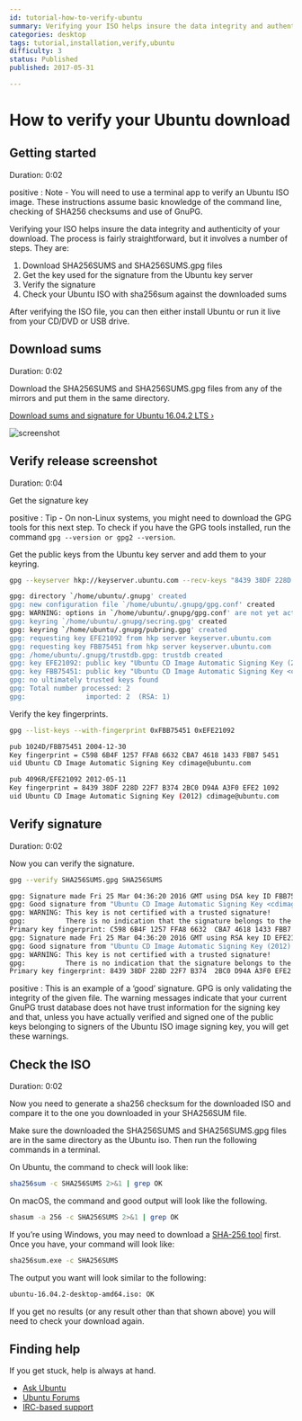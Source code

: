 ```yaml
---
id: tutorial-how-to-verify-ubuntu
summary: Verifying your ISO helps insure the data integrity and authenticity of your download.
categories: desktop
tags: tutorial,installation,verify,ubuntu
difficulty: 3
status: Published
published: 2017-05-31

---
```


# How to verify your Ubuntu download

## Getting started
Duration: 0:02

positive
: Note - You will need to use a terminal app to verify an Ubuntu ISO image. These instructions assume basic knowledge of the command line, checking of SHA256 checksums and use of GnuPG.

Verifying your ISO helps insure the data integrity and authenticity of your download. The process is fairly straightforward, but it involves a number of steps. They are:

1. Download SHA256SUMS and SHA256SUMS.gpg files
2. Get the key used for the signature from the Ubuntu key server
3. Verify the signature
4. Check your Ubuntu ISO with sha256sum against the downloaded sums

After verifying the ISO file, you can then either install Ubuntu or run it live from your CD/DVD or USB drive.

## Download sums
Duration: 0:02

Download the SHA256SUMS and SHA256SUMS.gpg files from any of the mirrors and put them in the same directory.

[Download sums and signature for Ubuntu 16.04.2 LTS&nbsp;&rsaquo;](http://releases.ubuntu.com/16.04)

![screenshot](https://assets.ubuntu.com/v1/f1cce1af-verify-1-releases.png)

## Verify release screenshot
Duration: 0:04

Get the signature key

positive
: Tip - On non-Linux systems, you might need to download the GPG tools for this next step. To check if you have the GPG tools installed, run the command `gpg --version or gpg2 --version`.

Get the public keys from the Ubuntu key server and add them to your keyring.

```bash
gpg --keyserver hkp://keyserver.ubuntu.com --recv-keys "8439 38DF 228D 22F7 B374 2BC0 D94A A3F0 EFE2 1092" "C598 6B4F 1257 FFA8 6632 CBA7 4618 1433 FBB7 5451"
```
```bash
gpg: directory `/home/ubuntu/.gnupg' created
gpg: new configuration file `/home/ubuntu/.gnupg/gpg.conf' created
gpg: WARNING: options in `/home/ubuntu/.gnupg/gpg.conf' are not yet active during this run
gpg: keyring `/home/ubuntu/.gnupg/secring.gpg' created
gpg: keyring `/home/ubuntu/.gnupg/pubring.gpg' created
gpg: requesting key EFE21092 from hkp server keyserver.ubuntu.com
gpg: requesting key FBB75451 from hkp server keyserver.ubuntu.com
gpg: /home/ubuntu/.gnupg/trustdb.gpg: trustdb created
gpg: key EFE21092: public key "Ubuntu CD Image Automatic Signing Key (2012) <cdimage@ubuntu.com>" imported
gpg: key FBB75451: public key "Ubuntu CD Image Automatic Signing Key <cdimage@ubuntu.com>" imported
gpg: no ultimately trusted keys found
gpg: Total number processed: 2
gpg:               imported: 2  (RSA: 1)
```

Verify the key fingerprints.

```bash
gpg --list-keys --with-fingerprint 0xFBB75451 0xEFE21092
```
```bash
pub 1024D/FBB75451 2004-12-30
Key fingerprint = C598 6B4F 1257 FFA8 6632 CBA7 4618 1433 FBB7 5451
uid Ubuntu CD Image Automatic Signing Key cdimage@ubuntu.com

pub 4096R/EFE21092 2012-05-11
Key fingerprint = 8439 38DF 228D 22F7 B374 2BC0 D94A A3F0 EFE2 1092
uid Ubuntu CD Image Automatic Signing Key (2012) cdimage@ubuntu.com
```

## Verify signature
Duration: 0:02

Now you can verify the signature.

```bash
gpg --verify SHA256SUMS.gpg SHA256SUMS
```
```bash
gpg: Signature made Fri 25 Mar 04:36:20 2016 GMT using DSA key ID FBB75451
gpg: Good signature from "Ubuntu CD Image Automatic Signing Key <cdimage@ubuntu.com>" [unknown]
gpg: WARNING: This key is not certified with a trusted signature!
gpg:          There is no indication that the signature belongs to the owner.
Primary key fingerprint: C598 6B4F 1257 FFA8 6632  CBA7 4618 1433 FBB7 5451
gpg: Signature made Fri 25 Mar 04:36:20 2016 GMT using RSA key ID EFE21092
gpg: Good signature from "Ubuntu CD Image Automatic Signing Key (2012) <cdimage@ubuntu.com>" [unknown]
gpg: WARNING: This key is not certified with a trusted signature!
gpg:          There is no indication that the signature belongs to the owner.
Primary key fingerprint: 8439 38DF 228D 22F7 B374  2BC0 D94A A3F0 EFE2 1092
```

positive
: This is an example of a ‘good’ signature. GPG is only validating the integrity of the given file. The warning messages indicate that your current GnuPG trust database does not have trust information for the signing key and that, unless you have actually verified and signed one of the public keys belonging to signers of the Ubuntu ISO image signing key, you will get these warnings.

## Check the ISO
Duration: 0:02

Now you need to generate a sha256 checksum for the downloaded ISO and compare it to the one you downloaded in your SHA256SUM file.

Make sure the downloaded the SHA256SUMS and SHA256SUMS.gpg files are in the same directory as the Ubuntu iso. Then run the following commands in a terminal.

On Ubuntu, the command to check will look like:

```bash
sha256sum -c SHA256SUMS 2>&1 | grep OK
```

On macOS, the command and good output will look like the following.

```bash
shasum -a 256 -c SHA256SUMS 2>&1 | grep OK
```

If you’re using Windows, you may need to download a [SHA-256 tool](http://www.labtestproject.com/files/win/sha256sum/sha256sum.exe) first. Once you have, your command will look like:

```bash
sha256sum.exe -c SHA256SUMS
```

The output you want will look similar to the following:

```bash
ubuntu-16.04.2-desktop-amd64.iso: OK
```

If you get no results (or any result other than that shown above) you will need to check your download again.

## Finding help

If you get stuck, help is always at hand.

* [Ask Ubuntu](https://askubuntu.com/)
* [Ubuntu Forums](https://ubuntuforums.org/)
* [IRC-based support](https://wiki.ubuntu.com/IRC/ChannelList)
